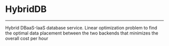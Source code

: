 # HybridDB
----------------------------------------
Hybrid DBaaS-IaaS database service.
Linear optimization problem to find the optimal data placement between the two backends that minimizes the overall cost per hour 
